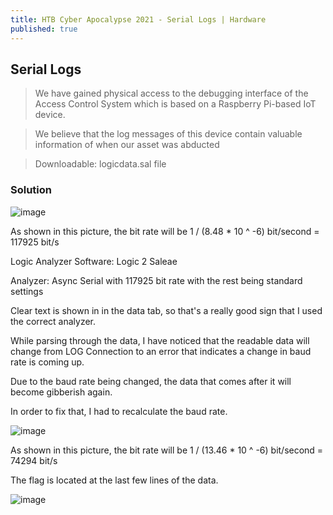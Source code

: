 ```yaml
---
title: HTB Cyber Apocalypse 2021 - Serial Logs | Hardware
published: true
---
```


## [](#header-2)Serial Logs

> We have gained physical access to the debugging interface of the Access Control System which is based on a Raspberry Pi-based IoT device. 

> We believe that the log messages of this device contain valuable information of when our asset was abducted

> Downloadable: logicdata.sal file

### [](#header-3)Solution

![image](https://user-images.githubusercontent.com/81070073/115931860-be26ad00-a440-11eb-87c9-4fc2291650ea.png)

As shown in this picture, the bit rate will be 1 / (8.48 * 10 ^ -6) bit/second = 117925 bit/s

Logic Analyzer Software: Logic 2 Saleae

Analyzer: Async Serial with 117925 bit rate with the rest being standard settings

Clear text is shown in in the data tab, so that's a really good sign that I used the correct analyzer.

While parsing through the data, I have noticed that the readable data will change from LOG Connection to an error that indicates a change in baud rate is coming up.

Due to the baud rate being changed, the data that comes after it will become gibberish again.

In order to fix that, I had to recalculate the baud rate.

![image](https://user-images.githubusercontent.com/81070073/115932189-4d33c500-a441-11eb-9bcd-a2bbefbd6cd4.png)

As shown in this picture, the bit rate will be 1 / (13.46 * 10 ^ -6) bit/second = 74294 bit/s

The flag is located at the last few lines of the data.

![image](https://user-images.githubusercontent.com/81070073/115932384-b0255c00-a441-11eb-8e82-c1a4963884c0.png)
